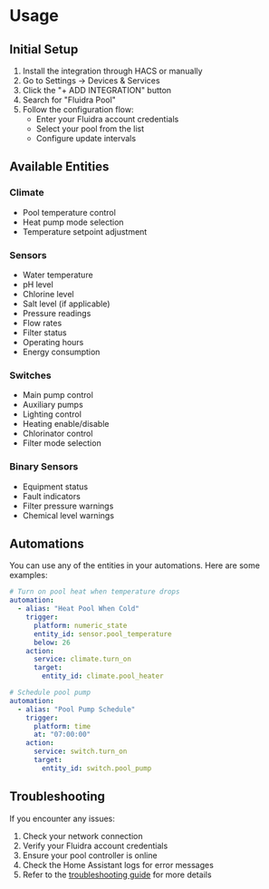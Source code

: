# Usage

## Initial Setup

1. Install the integration through HACS or manually
2. Go to Settings -> Devices & Services
3. Click the "+ ADD INTEGRATION" button
4. Search for "Fluidra Pool"
5. Follow the configuration flow:
   - Enter your Fluidra account credentials
   - Select your pool from the list
   - Configure update intervals

## Available Entities

### Climate
- Pool temperature control
- Heat pump mode selection
- Temperature setpoint adjustment

### Sensors
- Water temperature
- pH level
- Chlorine level
- Salt level (if applicable)
- Pressure readings
- Flow rates
- Filter status
- Operating hours
- Energy consumption

### Switches
- Main pump control
- Auxiliary pumps
- Lighting control
- Heating enable/disable
- Chlorinator control
- Filter mode selection

### Binary Sensors
- Equipment status
- Fault indicators
- Filter pressure warnings
- Chemical level warnings

## Automations

You can use any of the entities in your automations. Here are some examples:

```yaml
# Turn on pool heat when temperature drops
automation:
  - alias: "Heat Pool When Cold"
    trigger:
      platform: numeric_state
      entity_id: sensor.pool_temperature
      below: 26
    action:
      service: climate.turn_on
      target:
        entity_id: climate.pool_heater

# Schedule pool pump
automation:
  - alias: "Pool Pump Schedule"
    trigger:
      platform: time
      at: "07:00:00"
    action:
      service: switch.turn_on
      target:
        entity_id: switch.pool_pump
```

## Troubleshooting

If you encounter any issues:

1. Check your network connection
2. Verify your Fluidra account credentials
3. Ensure your pool controller is online
4. Check the Home Assistant logs for error messages
5. Refer to the [troubleshooting guide](troubleshooting.md) for more details 